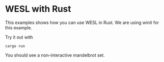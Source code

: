 # WESL with Rust

This examples shows how you can use WESL in Rust. We are using winit for this example.

Try it out with
```
cargo run
```

You should see a non-interactive mandelbrot set.

<!-- WIP Compiling to wasm
## Run in the browser

This example can also be compiled to WASM and viewed in a browser.

Try it out with

```
cargo +nightly -Zscript wasm-pack.rs
```

and then open the `index.html` file with a web server.

-->